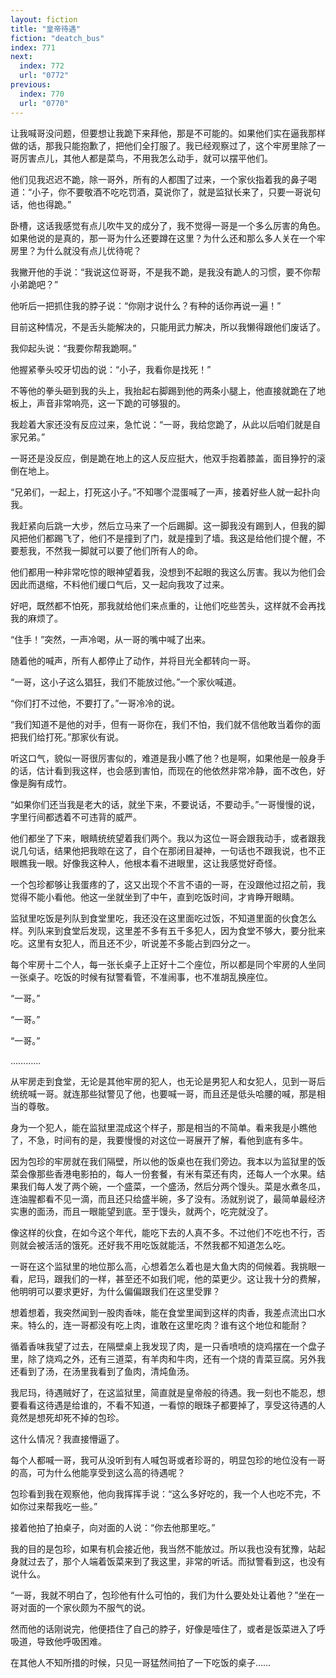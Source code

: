```yaml
---
layout: fiction
title: "皇帝待遇"
fiction: "deatch_bus"
index: 771
next:
  index: 772
  url: "0772"
previous:
  index: 770
  url: "0770"
---
```

让我喊哥没问题，但要想让我跪下来拜他，那是不可能的。如果他们实在逼我那样做的话，那我只能抱歉了，把他们全打服了。我已经观察过了，这个牢房里除了一哥厉害点儿，其他人都是菜鸟，不用我怎么动手，就可以摆平他们。

他们见我迟迟不跪，除一哥外，所有的人都围了过来，一个家伙指着我的鼻子喝道：“小子，你不要敬酒不吃吃罚酒，莫说你了，就是监狱长来了，只要一哥说句话，他也得跪。”

卧槽，这话我感觉有点儿吹牛叉的成分了，我不觉得一哥是一个多么厉害的角色。如果他说的是真的，那一哥为什么还要蹲在这里？为什么还和那么多人关在一个牢房里？为什么就没有点儿优待呢？

我撇开他的手说：“我说这位哥哥，不是我不跪，是我没有跪人的习惯，要不你帮小弟跪吧？”

他听后一把抓住我的脖子说：“你刚才说什么？有种的话你再说一遍！”

目前这种情况，不是舌头能解决的，只能用武力解决，所以我懒得跟他们废话了。

我仰起头说：“我要你帮我跪啊。”

他握紧拳头咬牙切齿的说：“小子，我看你是找死！”

不等他的拳头砸到我的头上，我抬起右脚踢到他的两条小腿上，他直接就跪在了地板上，声音非常响亮，这一下跪的可够狠的。

我趁着大家还没有反应过来，急忙说：“一哥，我给您跪了，从此以后咱们就是自家兄弟。”

一哥还是没反应，倒是跪在地上的这人反应挺大，他双手抱着膝盖，面目狰狞的滚倒在地上。

“兄弟们，一起上，打死这小子。”不知哪个混蛋喊了一声，接着好些人就一起扑向我。

我赶紧向后跳一大步，然后立马来了一个后踢脚。这一脚我没有踢到人，但我的脚风把他们都踢飞了，他们不是撞到了门，就是撞到了墙。我这是给他们提个醒，不要惹我，不然我一脚就可以要了他们所有人的命。

他们都用一种非常吃惊的眼神望着我，没想到不起眼的我这么厉害。我以为他们会因此而退缩，不料他们缓口气后，又一起向我攻了过来。

好吧，既然都不怕死，那我就给他们来点重的，让他们吃些苦头，这样就不会再找我的麻烦了。

“住手！”突然，一声冷喝，从一哥的嘴中喊了出来。

随着他的喊声，所有人都停止了动作，并将目光全都转向一哥。

“一哥，这小子这么猖狂，我们不能放过他。”一个家伙喊道。

“你们打不过他，不要打了。”一哥冷冷的说。

“我们知道不是他的对手，但有一哥你在，我们不怕，我们就不信他敢当着你的面把我们给打死。”那家伙有说。

听这口气，貌似一哥很厉害似的，难道是我小瞧了他？也是啊，如果他是一般身手的话，估计看到我这样，也会感到害怕，而现在的他依然非常冷静，面不改色，好像是胸有成竹。

“如果你们还当我是老大的话，就坐下来，不要说话，不要动手。”一哥慢慢的说，字里行间都透着不可违背的威严。

他们都坐了下来，眼睛统统望着我们两个。我以为这位一哥会跟我动手，或者跟我说几句话，结果他把我晾在这了，自个在那闭目凝神，一句话也不跟我说，也不正眼瞧我一眼。好像我这种人，他根本看不进眼里，这让我感觉好奇怪。

一个包珍都够让我蛋疼的了，这又出现个不言不语的一哥，在没跟他过招之前，我觉得不能小看他。他这一坐就坐到了中午，直到吃饭时间，才肯睁开眼睛。

监狱里吃饭是列队到食堂里吃，我还没在这里面吃过饭，不知道里面的伙食怎么样。列队来到食堂后发现，这里差不多有五千多犯人，因为食堂不够大，要分批来吃。这里有女犯人，而且还不少，听说差不多能占到四分之一。

每个牢房十二个人，每一张长桌子上正好十二个座位，所以都是同个牢房的人坐同一张桌子。吃饭的时候有狱警看管，不准闹事，也不准胡乱换座位。

“一哥。”

“一哥。”

“一哥。”

…………

从牢房走到食堂，无论是其他牢房的犯人，也无论是男犯人和女犯人，见到一哥后统统喊一哥。就连那些狱警见了他，也要喊一哥，而且还是低头哈腰的喊，那是相当的尊敬。

身为一个犯人，能在监狱里混成这个样子，那是相当的不简单。看来我是小瞧他了，不急，时间有的是，我要慢慢的对这位一哥展开了解，看他到底有多牛。

因为包珍的牢房就在我们隔壁，所以他的饭桌也在我们旁边。我本以为监狱里的饭菜会像那些香港电影拍的，每人一份套餐，有米有菜还有肉，还每人一个水果。结果我们每人发了两个碗，一个盛菜，一个盛汤，然后分两个馒头。菜是水煮冬瓜，连油腥都看不见一滴，而且还只给盛半碗，多了没有。汤就别说了，最简单最经济实惠的面汤，而且一眼能望到底。至于馒头，就两个，吃完就没了。

像这样的伙食，在如今这个年代，能吃下去的人真不多。不过他们不吃也不行，否则就会被活活的饿死。还好我不用吃饭就能活，不然我都不知道怎么吃。

一哥在这个监狱里的地位那么高，心想着怎么着也是大鱼大肉的伺候着。我挑眼一看，尼玛，跟我们的一样，甚至还不如我们呢，他的菜更少。这让我十分的费解，他明明可以要求更好，为什么偏偏跟我们在这里受罪？

想着想着，我突然闻到一股肉香味，能在食堂里闻到这样的肉香，我差点流出口水来。特么的，连一哥都没有吃上肉，谁敢在这里吃肉？谁有这个地位和能耐？

循着香味我望了过去，在隔壁桌上我发现了肉，是一只香喷喷的烧鸡摆在一个盘子里，除了烧鸡之外，还有三道菜，有羊肉和牛肉，还有一个烧的青菜豆腐。另外我还看到了汤，在汤里我看到了鱼肉，清炖鱼汤。

我尼玛，待遇贼好了，在这监狱里，简直就是皇帝般的待遇。我一刻也不能忍，想要看看这待遇是给谁的，不看不知道，一看惊的眼珠子都要掉了，享受这待遇的人竟然是想死却死不掉的包珍。

这什么情况？我直接懵逼了。

每个人都喊一哥，我可从没听到有人喊包哥或者珍哥的，明显包珍的地位没有一哥的高，可为什么他能享受到这么高的待遇呢？

包珍看到我在观察他，他向我挥挥手说：“这么多好吃的，我一个人也吃不完，不如你过来帮我吃一些。”

接着他拍了拍桌子，向对面的人说：“你去他那里吃。”

我的目的是包珍，如果有机会接近他，我当然不能放过。所以我也没有犹豫，站起身就过去了，那个人端着饭菜来到了我这里，非常的听话。而狱警看到这，也没有说什么。

“一哥，我就不明白了，包珍他有什么可怕的，我们为什么要处处让着他？”坐在一哥对面的一个家伙颇为不服气的说。

然而他的话刚说完，他便捂住了自己的脖子，好像是噎住了，或者是饭菜进入了呼吸道，导致他呼吸困难。

在其他人不知所措的时候，只见一哥猛然间拍了一下吃饭的桌子……